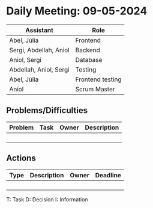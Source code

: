 # Daily Meeting: 09-05-2024

| **Assistant**          | **Role**         |
|------------------------|------------------|
| Abel, Júlia            | Frontend         |
| Sergi, Abdellah, Aniol | Backend          |
| Aniol, Sergi           | Database         |
| Abdellah, Aniol, Sergi | Testing          |
| Abel, Júlia            | Frontend testing |
| Aniol                  | Scrum Master     |

## Problems/Difficulties

| Problem | Task | Owner | Description |
|---------|------|-------|-------------|
|         |      |       |             |
|         |      |       |             |
|         |      |       |             |
|         |      |       |             |

## Actions

| Type | Description | Owner | Deadline |
|------|-------------|-------|----------|
|      |             |       |          |
|      |             |       |          |
|      |             |       |          |
|      |             |       |          |

T: Task
D: Decision
I: Information
